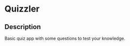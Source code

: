 #  Quizzler

## Description

Basic quiz app with some questions to test your knowledge. 



        

